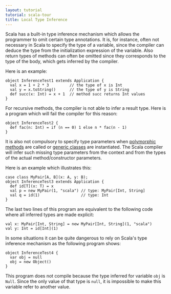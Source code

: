 ```yaml
---
layout: tutorial
tutorial: scala-tour
title: Local Type Inference
---
```

Scala has a built-in type inference mechanism which allows the programmer to omit certain type annotations. It is, for instance, often not necessary in Scala to specify the type of a variable, since the compiler can deduce the type from the initialization expression of the variable. Also return types of methods can often be omitted since they corresponds to the type of the body, which gets inferred by the compiler.

Here is an example:

    object InferenceTest1 extends Application {
      val x = 1 + 2 * 3         // the type of x is Int
      val y = x.toString()      // the type of y is String
      def succ(x: Int) = x + 1  // method succ returns Int values
    }

For recursive methods, the compiler is not able to infer a result type. Here is a program which will fail the compiler for this reason:

    object InferenceTest2 {
      def fac(n: Int) = if (n == 0) 1 else n * fac(n - 1)
    }

It is also not compulsory to specify type parameters when [polymorphic methods](polymorphic-methods.html) are called or [generic classes](generic-classes.html) are instantiated. The Scala compiler will infer such missing type parameters from the context and from the types of the actual method/constructor parameters.

Here is an example which illustrates this:

    case class MyPair[A, B](x: A, y: B);
    object InferenceTest3 extends Application {
      def id[T](x: T) = x
      val p = new MyPair(1, "scala") // type: MyPair[Int, String]
      val q = id(1)                  // type: Int
    }

The last two lines of this program are equivalent to the following code where all inferred types are made explicit:

    val x: MyPair[Int, String] = new MyPair[Int, String](1, "scala")
    val y: Int = id[Int](1)

In some situations it can be quite dangerous to rely on Scala's type inference mechanism as the following program shows:

    object InferenceTest4 {
      var obj = null
      obj = new Object()
    }

This program does not compile because the type inferred for variable `obj` is `Null`. Since the only value of that type is `null`, it is impossible to make this variable refer to another value.

